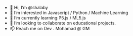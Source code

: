 - 👋 Hi, I’m @shalaby
- 👀 I’m interested in Javascript / Python / Machine Learning
- 🌱 I’m currently learning P5.js / ML5.js
- 💞️ I’m looking to collaborate on educational projects.
- 📫 Reach me on Dev . Mohamad @ GM

<!---
shalaby/shalaby is a ✨ special ✨ repository because its `README.md` (this file) appears on your GitHub profile.
You can click the Preview link to take a look at your changes.
--->
